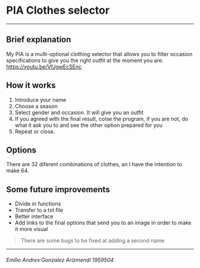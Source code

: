 # PIA Clothes selector
------------
## Brief explanation

My PIA is a multi-optional clothing selector that allows you to filter occasion specifications to give you the right outfit at the moment you are.
https://youtu.be/VfJgwEcSEnc

## How it works
1. Introduce your name 
1. Choose a season
1. Select gender and occasion. It will give you an outfit
1. If you agreed with the final result, colse the program, if you are not, do what it ask you to and see the other option prepared for you
1. Repeat or close.

## Options
There are 32 diferent combinations of clothes, an I have the intention to make 64.


## Some future improvements
- Divide in functions 
- Transfer to a txt file 
- Better interface
- Add links to the final options that send you to an image in order to make it more visual

> There are some bugs to be fixed at adding a second name

------------
###### Emilio Andres Gonzalez Arizmendi  1959504
